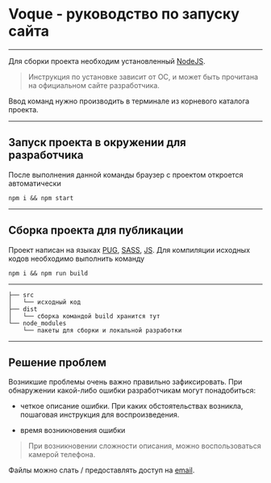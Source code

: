 # Voque - руководство по запуску сайта

----
Для сборки проекта необходим установленный [NodeJS](https://nodejs.org/).

>Инструкция по установке зависит от ОС, и может быть прочитана на официальном сайте разработчика.

Ввод команд нужно производить в терминале из корневого каталога проекта.

----

## Запуск проекта в окружении для разработчика

После выполнения данной команды браузер с проектом откроется автоматически

    npm i && npm start

----

## Сборка проекта для публикации

Проект написан на языках [PUG](https://pugjs.org/), [SASS](https://sass-lang.com/), [JS](https://babeljs.io/). Для компиляции исходных кодов необходимо выполнить команду

    npm i && npm run build

----

    ├── src
    │   └── исходный код
    ├── dist
    │   └── сборка командой build хранится тут
    └── node_modules
        └── пакеты для сборки и локальной разработки

----

## Решение проблем

Возникшие проблемы очень важно правильно зафиксировать. При обнаружении какой-либо ошибки разработчикам могут понадобиться:

- четкое описание ошибки. При каких обстоятельствах возникла, пошаговая инструкция для воспроизведения.

- время возникновения ошибки

>При возникновении сложности описания, можно воспользоваться камерой телефона.

Файлы можно слать / предоставлять доступ на [email](mailto:alexey.intertech@gmail.com).

